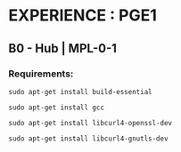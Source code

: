 # EXPERIENCE : PGE1
## B0 - Hub | MPL-0-1

### Requirements:
```
sudo apt-get install build-essential
```
```
sudo apt-get install gcc
```
```
sudo apt-get install libcurl4-openssl-dev
```
```
sudo apt-get install libcurl4-gnutls-dev
```
